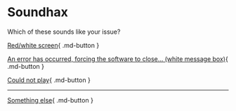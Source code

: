 # Soundhax

Which of these sounds like your issue?

[Red/white screen](/troubleshoot/issue/soundhax/redwhite){ .md-button }

[An error has occurred, forcing the software to close… (white message box)](/troubleshoot/issue/soundhax/messagebox){ .md-button }

[Could not play](/troubleshoot/issue/soundhax/noplay){ .md-button }

---

[Something else](/troubleshoot/guide/universal-otherapp){ .md-button }